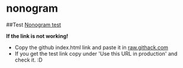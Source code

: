 # nonogram

##Test
[Nonogram test](https://rawcdn.githack.com/MarkFidrus/nonogram/96d76a0e29e78cdb903fce85c6589d3e90f12446/nonogram/index.html)

**If the link is not working!**
- Copy the github index.html link and paste it in [raw.githack.com](https://raw.githack.com/)
- If you get the test link copy under 'Use this URL in production' and check it. :D
